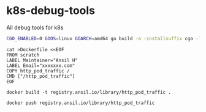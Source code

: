 # k8s-debug-tools
All debug tools for k8s

```bash
CGO_ENABLED=0 GOOS=linux GOARCH=amd64 go build -a -installsuffix cgo -ldflags="-w -s" http_pod_traffic.go
```

```
cat >Dockerfile <<EOF
FROM scratch
LABEL Maintainer="Ansil H"
LABEL Email="xxxxxxx.com"
COPY http_pod_traffic /
CMD ["/http_pod_traffic"]
EOF
```

```
docker build -t registry.ansil.io/library/http_pod_traffic .
```

```
docker push registry.ansil.io/library/http_pod_traffic
```
